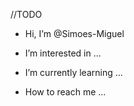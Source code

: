 //TODO
- Hi, I’m @Simoes-Miguel
- I’m interested in ...
- I’m currently learning ...

- How to reach me ...

<!---
Simoes-Miguel/Simoes-Miguel is a ✨ special ✨ repository because its `README.md` (this file) appears on your GitHub profile.
You can click the Preview link to take a look at your changes.
--->
